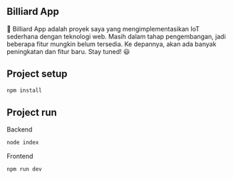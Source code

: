## Billiard App
🚀 Billiard App adalah proyek saya yang mengimplementasikan IoT sederhana dengan teknologi web. Masih dalam tahap pengembangan, jadi beberapa fitur mungkin belum tersedia. Ke depannya, akan ada banyak peningkatan dan fitur baru. Stay tuned! 😃

## Project setup
```sh
npm install

```
## Project run
Backend
```sh
node index

```
Frontend
```sh
npm run dev
